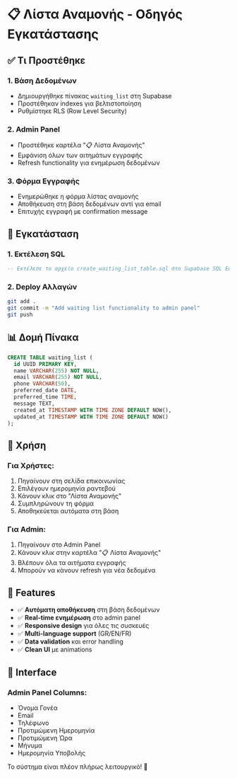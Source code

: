 # 📋 Λίστα Αναμονής - Οδηγός Εγκατάστασης

## ✅ Τι Προστέθηκε

### 1. **Βάση Δεδομένων**
- Δημιουργήθηκε πίνακας `waiting_list` στη Supabase
- Προστέθηκαν indexes για βελτιστοποίηση
- Ρυθμίστηκε RLS (Row Level Security)

### 2. **Admin Panel**
- Προστέθηκε καρτέλα "📋 Λίστα Αναμονής" 
- Εμφάνιση όλων των αιτημάτων εγγραφής
- Refresh functionality για ενημέρωση δεδομένων

### 3. **Φόρμα Εγγραφής**
- Ενημερώθηκε η φόρμα λίστας αναμονής
- Αποθήκευση στη βάση δεδομένων αντί για email
- Επιτυχής εγγραφή με confirmation message

## 🚀 Εγκατάσταση

### 1. **Εκτέλεση SQL**
```sql
-- Εκτέλεσε το αρχείο create_waiting_list_table.sql στο Supabase SQL Editor
```

### 2. **Deploy Αλλαγών**
```bash
git add .
git commit -m "Add waiting list functionality to admin panel"
git push
```

## 📊 Δομή Πίνακα

```sql
CREATE TABLE waiting_list (
  id UUID PRIMARY KEY,
  name VARCHAR(255) NOT NULL,
  email VARCHAR(255) NOT NULL,
  phone VARCHAR(50),
  preferred_date DATE,
  preferred_time TIME,
  message TEXT,
  created_at TIMESTAMP WITH TIME ZONE DEFAULT NOW(),
  updated_at TIMESTAMP WITH TIME ZONE DEFAULT NOW()
);
```

## 🎯 Χρήση

### **Για Χρήστες:**
1. Πηγαίνουν στη σελίδα επικοινωνίας
2. Επιλέγουν ημερομηνία ραντεβού
3. Κάνουν κλικ στο "Λίστα Αναμονής"
4. Συμπληρώνουν τη φόρμα
5. Αποθηκεύεται αυτόματα στη βάση

### **Για Admin:**
1. Πηγαίνουν στο Admin Panel
2. Κάνουν κλικ στην καρτέλα "📋 Λίστα Αναμονής"
3. Βλέπουν όλα τα αιτήματα εγγραφής
4. Μπορούν να κάνουν refresh για νέα δεδομένα

## 🔧 Features

- ✅ **Αυτόματη αποθήκευση** στη βάση δεδομένων
- ✅ **Real-time ενημέρωση** στο admin panel
- ✅ **Responsive design** για όλες τις συσκευές
- ✅ **Multi-language support** (GR/EN/FR)
- ✅ **Data validation** και error handling
- ✅ **Clean UI** με animations

## 📱 Interface

### **Admin Panel Columns:**
- Όνομα Γονέα
- Email
- Τηλέφωνο
- Προτιμώμενη Ημερομηνία
- Προτιμώμενη Ώρα
- Μήνυμα
- Ημερομηνία Υποβολής

Το σύστημα είναι πλέον πλήρως λειτουργικό! 🎉
